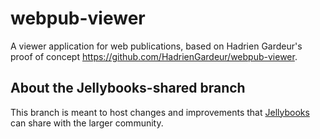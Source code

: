 # webpub-viewer

A viewer application for web publications, based on Hadrien Gardeur's proof of concept https://github.com/HadrienGardeur/webpub-viewer.

## About the Jellybooks-shared branch

This branch is meant to host changes and improvements that [Jellybooks](https://www.jellybooks.com) can share with the larger community.